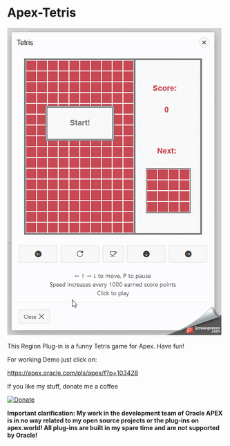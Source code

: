  # Apex-Tetris

![Screenshot](https://github.com/RonnyWeiss/Apex-Tetris/blob/master/screenshot.gif?raw=true)

This Region Plug-in is a funny Tetris game for Apex. Have fun!

For working Demo just click on:

https://apex.oracle.com/pls/apex/f?p=103428

If you like my stuff, donate me a coffee

[![Donate](https://img.shields.io/badge/Donate-PayPal-green.svg)](https://www.paypal.me/RonnyW1)

**Important clarification: My work in the development team of Oracle APEX is in no way related to my open source projects or the plug-ins on apex.world! All plug-ins are built in my spare time and are not supported by Oracle!**